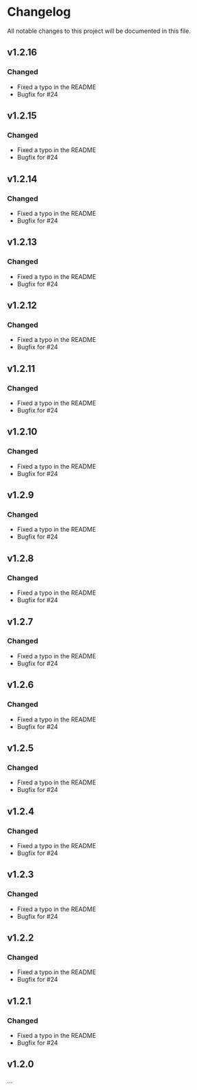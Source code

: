 # Changelog
All notable changes to this project will be documented in this file.

## v1.2.16
### Changed
- Fixed a typo in the README
- Bugfix for #24

## v1.2.15
### Changed
- Fixed a typo in the README
- Bugfix for #24

## v1.2.14
### Changed
- Fixed a typo in the README
- Bugfix for #24

## v1.2.13
### Changed
- Fixed a typo in the README
- Bugfix for #24

## v1.2.12
### Changed
- Fixed a typo in the README
- Bugfix for #24

## v1.2.11
### Changed
- Fixed a typo in the README
- Bugfix for #24

## v1.2.10
### Changed
- Fixed a typo in the README
- Bugfix for #24

## v1.2.9
### Changed
- Fixed a typo in the README
- Bugfix for #24

## v1.2.8
### Changed
- Fixed a typo in the README
- Bugfix for #24

## v1.2.7
### Changed
- Fixed a typo in the README
- Bugfix for #24

## v1.2.6
### Changed
- Fixed a typo in the README
- Bugfix for #24

## v1.2.5
### Changed
- Fixed a typo in the README
- Bugfix for #24

## v1.2.4
### Changed
- Fixed a typo in the README
- Bugfix for #24

## v1.2.3
### Changed
- Fixed a typo in the README
- Bugfix for #24

## v1.2.2
### Changed
- Fixed a typo in the README
- Bugfix for #24

## v1.2.1
### Changed
- Fixed a typo in the README
- Bugfix for #24

## v1.2.0
...